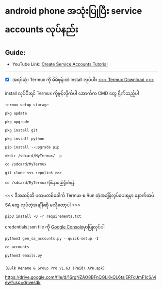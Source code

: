 #  android phone အသုံးပြုပြီး service accounts လုပ်နည်း
## Guide:
- YouTube Link: [Create Service Accounts Tutorial](https://youtu.be/qvPuFFrBD2c)
------
- [x] အရင်ဆုံး Termux ကို မိမိဖုန်းထဲ install လုပ်ပါ။ [<<< Termux Download >>>](https://drive.google.com/file/d/1jnx0F3onc_vzaIMaUEqRh5zJPaAbBrsb/view?usp=drive_link)

install လုပ်ပီးရင် Termux ကိုဖွင့်လိုက်ပါ
​အောက်က CMD ​တွေ ရိုက်ထည့်ပါ
```
termux-setup-storage
```
```
pkg update
```
```
pkg upgrade 
```
```
pkg install git
```
```
pkg install python
```
```
pip install --upgrade pip
```
```
mkdir /sdcard/MyTermux/ -p
```
```
cd /sdcard/MyTermux
```
```
git clone <<< repolink >>>
```
```
cd /sdcard/MyTermux/ဖိုင်နာမည်ရိုက်ရန်
```
<<< ဒီအဆင့်ထိ ပထမတစ်ခေါက် Termux စ Run တဲ့အချိန်လုပ်ပေးရမှာ
နောက်ထပ် SA တွေ လုပ်တဲ့အချိန်ဆို မလိုတော့ပါ >>>
```
pip3 install -U -r requirements.txt
```
credentials.json file ကို [Google Console](https://console.cloud.google.com/?pli=1)မှာပြုလုပ်ပါ

```
python3 gen_sa_accounts.py --quick-setup -1
```
```
cd accounts
```
```
python3 emails.py
```
```

[Bulk Rename & Group Pro v1.63 (Paid) APK.apk]
```

https://drive.google.com/file/d/1SrgNZAO8BFnQGLKkQL6tsjERFdJmF1cS/view?usp=drivesdk

